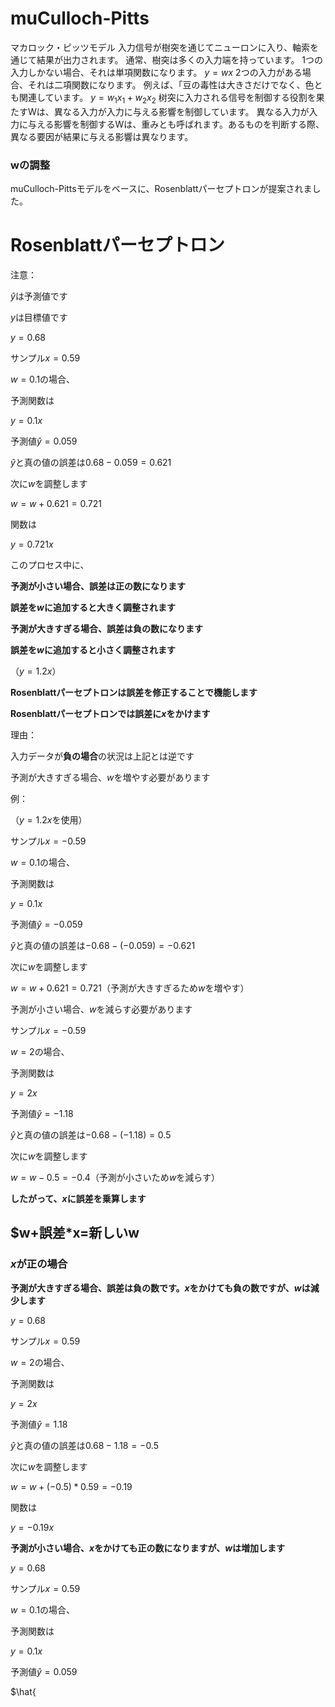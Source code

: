
# muCulloch-Pitts
マカロック・ピッツモデル
入力信号が樹突を通じてニューロンに入り、軸索を通じて結果が出力されます。
通常、樹突は多くの入力端を持っています。
1つの入力しかない場合、それは単項関数になります。
$y=wx$
2つの入力がある場合、それは二項関数になります。
例えば、「豆の毒性は大きさだけでなく、色とも関連しています。
$y=w_1x_1+w_2x_2$
树突に入力される信号を制御する役割を果たすWは、異なる入力が入力に与える影響を制御しています。
異なる入力が入力に与える影響を制御するWは、重みとも呼ばれます。あるものを判断する際、異なる要因が結果に与える影響は異なります。
### wの調整

muCulloch-Pittsモデルをベースに、Rosenblattパーセプトロンが提案されました。

# Rosenblattパーセプトロン

注意：

$\hat{y}$は予測値です

$y$は目標値です

$y=0.68$

サンプル$x=0.59$

$w=0.1$の場合、

予測関数は

$y=0.1x$

予測値$\hat{y}=0.059$

$\hat{y}$と真の値の誤差は$0.68-0.059=0.621$

次に$w$を調整します

$w=w+0.621=0.721$

関数は

$y=0.721x$

このプロセス中に、

**予測が小さい場合、誤差は正の数になります**

**誤差を$w$に追加すると大きく調整されます**

**予測が大きすぎる場合、誤差は負の数になります**

**誤差を$w$に追加すると小さく調整されます**

（$y=1.2x$）

**Rosenblattパーセプトロンは誤差を修正することで機能します**

**Rosenblattパーセプトロンでは誤差に$x$をかけます**

理由：

入力データが**負の場合**の状況は上記とは逆です

予測が大きすぎる場合、$w$を増やす必要があります

例：

（$y=1.2x$を使用）

サンプル$x=-0.59$

$w=0.1$の場合、

予測関数は

$y=0.1x$

予測値$\hat{y}=-0.059$

$\hat{y}$と真の値の誤差は$-0.68-(-0.059)=-0.621$

次に$w$を調整します

$w=w+0.621=0.721$（予測が大きすぎるため$w$を増やす）

予測が小さい場合、$w$を減らす必要があります

サンプル$x=-0.59$

$w=2$の場合、

予測関数は

$y=2x$

予測値$\hat{y}=-1.18$

$\hat{y}$と真の値の誤差は$-0.68-(-1.18)=0.5$

次に$w$を調整します

$w=w-0.5=-0.4$（予測が小さいため$w$を減らす）

**したがって、$x$に誤差を乗算します**

## $w+誤差*x=新しいw

### **$x$が正の場合**

**予測が大きすぎる場合、誤差は負の数です。$x$をかけても負の数ですが、$w$は減少します**

$y=0.68$

サンプル$x=0.59$

$w=2$の場合、

予測関数は

$y=2x$

予測値$\hat{y}=1.18$

$\hat{y}$と真の値の誤差は$0.68-1.18=-0.5$

次に$w$を調整します

$w=w+(-0.5)*0.59=-0.19$

関数は

$y=-0.19x$

**予測が小さい場合、$x$をかけても正の数になりますが、$w$は増加します**

$y=0.68$

サンプル$x=0.59$

$w=0.1$の場合、

予測関数は

$y=0.1x$

予測値$\hat{y}=0.059$

$\hat{
